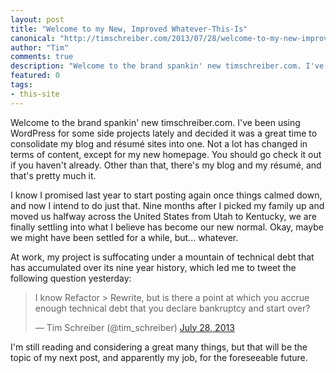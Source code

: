 ```yaml
--- 
layout: post
title: "Welcome to my New, Improved Whatever-This-Is"
canonical: "http://timschreiber.com/2013/07/28/welcome-to-my-new-improved-whatever-this-is/"
author: "Tim"
comments: true
description: "Welcome to the brand spankin' new timschreiber.com. I've been using WordPress for some side projects lately and decided it was a great time to consolidate my blog and r&eacute;sum&eacute; sites into one. Not a lot has changed in terms of..."
featured: 0
tags:
- this-site
---
```


Welcome to the brand spankin' new timschreiber.com. I've been using WordPress for some side projects lately and decided it was a great time to consolidate my blog and r&eacute;sum&eacute; sites into one. Not a lot has changed in terms of content, except for my new homepage. You should go check it out if you haven't already. Other than that, there's my blog and my r&eacute;sum&eacute;, and that's pretty much it.

I know I promised last year to start posting again once things calmed down, and now I intend to do just that. Nine months after I picked my family up and moved us halfway across the United States from Utah to Kentucky, we are finally settling into what I believe has become our new normal. Okay, maybe we might have been settled for a while, but... whatever.

At work, my project is suffocating under a mountain of technical debt that has accumulated over its nine year history, which led me to tweet the following question yesterday:

<blockquote class="twitter-tweet" lang="en"><p>I know Refactor &gt; Rewrite, but is there a point at which you accrue enough technical debt that you declare bankruptcy and start over?</p>&mdash; Tim Schreiber (@tim_schreiber) <a href="https://twitter.com/tim_schreiber/status/361330768972234753">July 28, 2013</a></blockquote>
<script async src="//platform.twitter.com/widgets.js" charset="utf-8"></script>

I'm still reading and considering a great many things, but that will be the topic of my next post, and apparently my job, for the foreseeable future.
